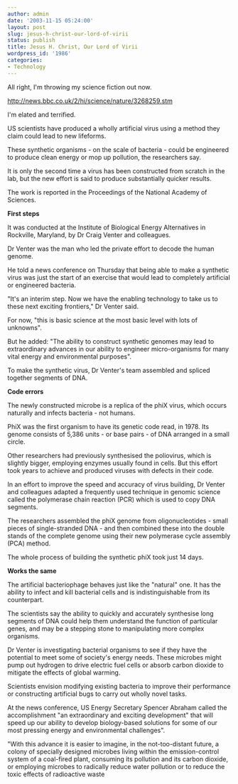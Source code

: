```yaml
---
author: admin
date: '2003-11-15 05:24:00'
layout: post
slug: jesus-h-christ-our-lord-of-virii
status: publish
title: Jesus H. Christ, Our Lord of Virii
wordpress_id: '1986'
categories:
- Technology
---
```

All right, I'm throwing my science fiction out now.

<a href="http://news.bbc.co.uk/2/hi/science/nature/3268259.stm">http://news.bbc.co.uk/2/hi/science/nature/3268259.stm</a>

I'm elated and terrified.

<lj-cut text="Read why!"> US scientists have produced a wholly artificial virus using a method they claim could lead to new lifeforms.</lj-cut>

These synthetic organisms - on the scale of bacteria - could be engineered to produce clean energy or mop up pollution, the researchers say.

It is only the second time a virus has been constructed from scratch in the lab, but the new effort is said to produce substantially quicker results.

The work is reported in the Proceedings of the National Academy of Sciences.

<strong>First steps</strong>

It was conducted at the Institute of Biological Energy Alternatives in Rockville, Maryland, by Dr Craig Venter and colleagues.

Dr Venter was the man who led the private effort to decode the human genome.

He told a news conference on Thursday that being able to make a synthetic virus was just the start of an exercise that would lead to completely artificial or engineered bacteria.

"It's an interim step. Now we have the enabling technology to take us to these next exciting frontiers," Dr Venter said.

For now, "this is basic science at the most basic level with lots of unknowns".

But he added: "The ability to construct synthetic genomes may lead to extraordinary advances in our ability to engineer micro-organisms for many vital energy and environmental purposes".

To make the synthetic virus, Dr Venter's team assembled and spliced together segments of DNA.

<strong>Code errors</strong>

The newly constructed microbe is a replica of the phiX virus, which occurs naturally and infects bacteria - not humans.

PhiX was the first organism to have its genetic code read, in 1978. Its genome consists of 5,386 units - or base pairs - of DNA arranged in a small circle.

Other researchers had previously synthesised the poliovirus, which is slightly bigger, employing enzymes usually found in cells. But this effort took years to achieve and produced viruses with defects in their code.

In an effort to improve the speed and accuracy of virus building, Dr Venter and colleagues adapted a frequently used technique in genomic science called the polymerase chain reaction (PCR) which is used to copy DNA segments.

The researchers assembled the phiX genome from oligonucleotides - small pieces of single-stranded DNA - and then combined these into the double stands of the complete genome using their new polymerase cycle assembly (PCA) method.

The whole process of building the synthetic phiX took just 14 days.

<strong>Works the same</strong>

The artificial bacteriophage behaves just like the "natural" one. It has the ability to infect and kill bacterial cells and is indistinguishable from its counterpart.

The scientists say the ability to quickly and accurately synthesise long segments of DNA could help them understand the function of particular genes, and may be a stepping stone to manipulating more complex organisms.

Dr Venter is investigating bacterial organisms to see if they have the potential to meet some of society's energy needs. These microbes might pump out hydrogen to drive electric fuel cells or absorb carbon dioxide to mitigate the effects of global warming.

Scientists envision modifying existing bacteria to improve their performance or constructing artificial bugs to carry out wholly novel tasks.

At the news conference, US Energy Secretary Spencer Abraham called the accomplishment "an extraordinary and exciting development" that will speed up our ability to develop biology-based solutions for some of our most pressing energy and environmental challenges".

"With this advance it is easier to imagine, in the not-too-distant future, a colony of specially designed microbes living within the emission-control system of a coal-fired plant, consuming its pollution and its carbon dioxide, or employing microbes to radically reduce water pollution or to reduce the toxic effects of radioactive waste
